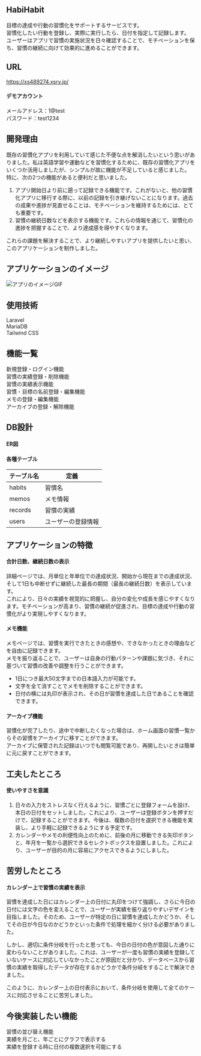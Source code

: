 ## HabiHabit
目標の達成や行動の習慣化をサポートするサービスです。  
習慣化したい行動を登録し、実際に実行したら、日付を指定して記録します。  
ユーザーはアプリで習慣の実施状況を日々確認することで、モチベーションを保ち、習慣の継続に向けて効果的に進めることができます。

## URL
https://xs489274.xsrv.jp/

#### デモアカウント
メールアドレス：1@test  
パスワード：test1234

## 開発理由
既存の習慣化アプリを利用していて感じた不便な点を解消したいという思いがありました。私は英語学習や運動などを習慣化するために、既存の習慣化アプリをいくつか活用しましたが、シンプルが故に機能が不足していると感じました。  
特に、次の2つの機能があると便利だと思いました。  
1. アプリ開始日より前に遡って記録できる機能です。これがないと、他の習慣化アプリに移行する際に、以前の記録を引き継げないことになります。過去の成果や進捗が見直せることは、モチベーションを維持するためには、とても重要です。
2. 習慣の継続日数などを表示する機能です。これらの情報を通じて、習慣化の進捗を把握することで、より達成感を得やすくなります。
   
これらの課題を解決することで、より継続しやすいアプリを提供したいと思い、このアプリケーションを制作しました。

## アプリケーションのイメージ
![アプリのイメージGIF](https://github.com/coaticoaticoati/HabiHabit/assets/150308090/415f3988-dca9-470f-b89b-4dd425d20131)

## 使用技術
Laravel  
MariaDB  
Tailwind CSS

## 機能一覧
新規登録・ログイン機能  
習慣の実績登録・削除機能  
習慣の実績表示機能  
習慣・目標の名前登録・編集機能  
メモの登録・編集機能  
アーカイブの登録・解除機能

## DB設計
#### ER図

#### 各種テーブル

| テーブル名 |    定義    |  
| --- | --------- |
| habits | 習慣名 |  
| memos | メモ情報 |  
| records | 習慣の実績 |  
| users | ユーザーの登録情報 |  

## アプリケーションの特徴
#### 合計日数、継続日数の表示
詳細ページでは、月単位と年単位での達成状況、開始から現在までの達成状況、そして1日も中断せずに継続した最長の期間（最長の継続日数）を表示しています。  
これにより、日々の実績を視覚的に把握し、自分の変化や成長を感じやすくなります。モチベーションが高まり、習慣の継続が促進され、目標の達成や行動の習慣化がより実現しやすくなります。

#### メモ機能
メモページでは、習慣を実行できたときの感想や、できなかったときの理由などを自由に記録できます。  
メモを振り返ることで、ユーザーは自身の行動パターンや課題に気づき、それに基づいて習慣の改善や調整を行うことができます。
- 1日につき最大50文字までの日本語入力が可能です。
- 文字を全て消すことでメモを削除することができます。
- 日付の横には丸印が表示され、その日が習慣を達成した日であることを確認できます。

#### アーカイブ機能
習慣化が完了したり、途中で中断したくなった場合は、ホーム画面の習慣一覧からその習慣をアーカイブに移すことができます。  
アーカイブに保管された記録はいつでも閲覧可能であり、再開したいときは簡単に元に戻すことができます。
  
## 工夫したところ
#### 使いやすさを意識
1. 日々の入力をストレスなく行えるように、習慣ごとに登録フォームを設け、本日の日付をセットしました。これにより、ユーザーは登録ボタンを押すだけで、記録することができます。今後は、複数の日付を選択できる機能を実装し、より手軽に記録できるようにする予定です。
2. カレンダーやメモの利便性向上のために、前後の月に移動できる矢印ボタンと、年月を一覧から選択できるセレクトボックスを設置しました。これにより、ユーザーが目的の月に容易にアクセスできるようにしました。

## 苦労したところ
#### カレンダー上で習慣の実績を表示
習慣を達成した日にはカレンダー上の日付に丸印をつけて強調し、さらに今日の日付には文字の色を変えることで、ユーザーが実績を振り返りやすいデザインを目指しました。そのため、ユーザーが特定の日に習慣を達成したかどうか、そしてその日が今日なのかどうかといった条件で処理を細かく分ける必要がありました。

しかし、適切に条件分岐を行ったと思っても、今日の日付の色が意図した通りに変わらないことがありました。これは、ユーザーが一度も習慣の実績を登録していないケースに対応していなかったことが原因だと分かり、データベースから習慣の実績を取得したデータが存在するかどうかで条件分岐をすることで解決できました。  

このように、カレンダー上の日付表示において、条件分岐を使用して全てのケースに対応させることに苦労しました。

## 今後実装したい機能
習慣の並び替え機能  
実績を月ごと、年ごとにグラフで表示する  
実績を登録する時に日付の複数選択を可能にする
